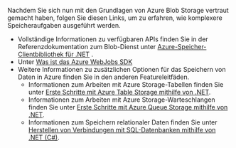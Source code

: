 
Nachdem Sie sich nun mit den Grundlagen von Azure Blob Storage vertraut gemacht haben, folgen Sie diesen Links, um zu erfahren, wie komplexere Speicheraufgaben ausgeführt werden.

* Vollständige Informationen zu verfügbaren APIs finden Sie in der Referenzdokumentation zum Blob-Dienst unter [Azure-Speicher-Clientbibliothek für .NET](http://go.microsoft.com/fwlink/?LinkID=390731) .
* Unter [Was ist das Azure WebJobs SDK](https://github.com/Azure/azure-webjobs-sdk/wiki)
* Weitere Informationen zu zusätzlichen Optionen für das Speichern von Daten in Azure finden Sie in den anderen Featureleitfäden.
  * Informationen zum Arbeiten mit Azure Storage-Tabellen finden Sie unter [Erste Schritte mit Azure Table Storage mithilfe von .NET](../articles/cosmos-db/table-storage-how-to-use-dotnet.md).
  * Informationen zum Arbeiten mit Azure Storage-Warteschlangen finden Sie unter [Erste Schritte mit Azure Queue Storage mithilfe von .NET](../articles/storage/queues/storage-dotnet-how-to-use-queues.md).
  * Informationen zum Speichern relationaler Daten finden Sie unter [Herstellen von Verbindungen mit SQL-Datenbanken mithilfe von .NET (C#)](../articles/sql-database/sql-database-develop-dotnet-simple.md).

